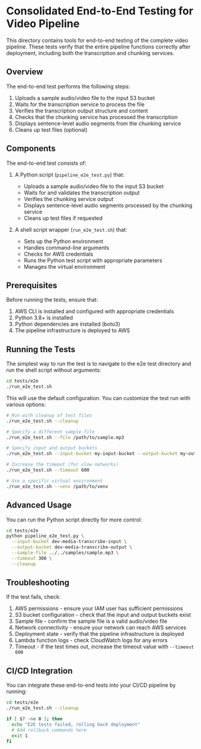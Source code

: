 # Consolidated End-to-End Testing for Video Pipeline

This directory contains tools for end-to-end testing of the complete video pipeline. These tests verify that the entire pipeline functions correctly after deployment, including both the transcription and chunking services.

## Overview

The end-to-end test performs the following steps:

1. Uploads a sample audio/video file to the input S3 bucket
2. Waits for the transcription service to process the file
3. Verifies the transcription output structure and content
4. Checks that the chunking service has processed the transcription
5. Displays sentence-level audio segments from the chunking service
6. Cleans up test files (optional)

## Components

The end-to-end test consists of:

1. A Python script (`pipeline_e2e_test.py`) that:
   - Uploads a sample audio/video file to the input S3 bucket
   - Waits for and validates the transcription output
   - Verifies the chunking service output
   - Displays sentence-level audio segments processed by the chunking service
   - Cleans up test files if requested

2. A shell script wrapper (`run_e2e_test.sh`) that:
   - Sets up the Python environment
   - Handles command-line arguments
   - Checks for AWS credentials
   - Runs the Python test script with appropriate parameters
   - Manages the virtual environment

## Prerequisites

Before running the tests, ensure that:

1. AWS CLI is installed and configured with appropriate credentials
2. Python 3.8+ is installed
3. Python dependencies are installed (boto3)
4. The pipeline infrastructure is deployed to AWS

## Running the Tests

The simplest way to run the test is to navigate to the e2e test directory and run the shell script without arguments:

```bash
cd tests/e2e
./run_e2e_test.sh
```

This will use the default configuration. You can customize the test run with various options:

```bash
# Run with cleanup of test files
./run_e2e_test.sh --cleanup

# Specify a different sample file
./run_e2e_test.sh --file /path/to/sample.mp3

# Specify input and output buckets
./run_e2e_test.sh --input-bucket my-input-bucket --output-bucket my-output-bucket

# Increase the timeout (for slow networks)
./run_e2e_test.sh --timeout 600

# Use a specific virtual environment
./run_e2e_test.sh --venv /path/to/venv
```

## Advanced Usage

You can run the Python script directly for more control:

```bash
cd tests/e2e
python pipeline_e2e_test.py \
  --input-bucket dev-media-transcribe-input \
  --output-bucket dev-media-transcribe-output \
  --sample-file ../../samples/sample.mp3 \
  --timeout 300 \
  --cleanup
```

## Troubleshooting

If the test fails, check:

1. AWS permissions - ensure your IAM user has sufficient permissions
2. S3 bucket configuration - check that the input and output buckets exist
3. Sample file - confirm the sample file is a valid audio/video file
4. Network connectivity - ensure your network can reach AWS services
5. Deployment state - verify that the pipeline infrastructure is deployed
6. Lambda function logs - check CloudWatch logs for any errors
7. Timeout - if the test times out, increase the timeout value with `--timeout 600`

## CI/CD Integration

You can integrate these end-to-end tests into your CI/CD pipeline by running:

```bash
cd tests/e2e
./run_e2e_test.sh --cleanup

if [ $? -ne 0 ]; then
  echo "E2E tests failed, rolling back deployment"
  # Add rollback commands here
  exit 1
fi
``` 